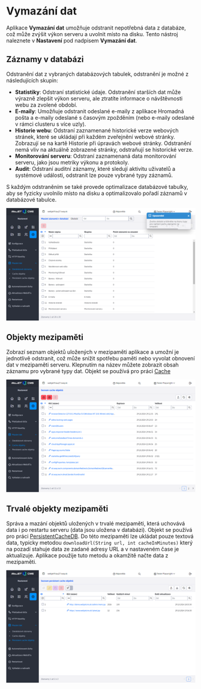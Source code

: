 # Vymazání dat

Aplikace **Vymazání dat** umožňuje odstranit nepotřebná data z databáze, což může zvýšit výkon serveru a uvolnit místo na disku. Tento nástroj naleznete v **Nastavení** pod nadpisem **Vymazání dat**.

## Záznamy v databázi

Odstranění dat z vybraných databázových tabulek, odstranění je možné z následujících skupin:
- **Statistiky**: Odstraní statistické údaje. Odstranění starších dat může výrazně zlepšit výkon serveru, ale ztratíte informace o návštěvnosti webu za zvolené období.
- **E-maily**: Umožňuje odstranit odeslané e-maily z aplikace Hromadná pošta a e-maily odeslané s časovým zpožděním (nebo e-maily odeslané v rámci clusteru s více uzly).
- **Historie webu**: Odstraní zaznamenané historické verze webových stránek, které se ukládají při každém zveřejnění webové stránky. Zobrazují se na kartě Historie při úpravách webové stránky. Odstranění nemá vliv na aktuálně zobrazené stránky, odstraňují se historické verze.
- **Monitorování serveru**: Odstraní zaznamenaná data monitorování serveru, jako jsou metriky výkonu a protokoly.
- **Audit**: Odstraní auditní záznamy, které sledují aktivitu uživatelů a systémové události, odstranit lze pouze vybrané typy záznamů.

S každým odstraněním se také provede optimalizace databázové tabulky, aby se fyzicky uvolnilo místo na disku a optimalizovalo pořadí záznamů v databázové tabulce.

![](database-delete.png)

## Objekty mezipaměti

Zobrazí seznam objektů uložených v mezipaměti aplikace a umožní je jednotlivě odstranit, což může snížit spotřebu paměti nebo vyvolat obnovení dat v mezipaměti serveru. Klepnutím na název můžete zobrazit obsah záznamu pro vybrané typy dat. Objekt se používá pro práci [Cache](../../../../../src/webjet8/java/sk/iway/iwcm/Cache.java)

![](cache-objects.png)

## Trvalé objekty mezipaměti

Správa a mazání objektů uložených v trvalé mezipaměti, která uchovává data i po restartu serveru (data jsou uložena v databázi). Objekt se používá pro práci [PersistentCacheDB](../../../../../src/webjet8/java/sk/iway/iwcm/system/cache/PersistentCacheDB.java). Do této mezipaměti lze ukládat pouze textová data, typicky metodou `downloadUrl(String url, int cacheInMinutes)` který na pozadí stahuje data ze zadané adresy URL a v nastaveném čase je aktualizuje. Aplikace použije tuto metodu a okamžitě načte data z mezipaměti.

![](persistent-cache-objects.png)
